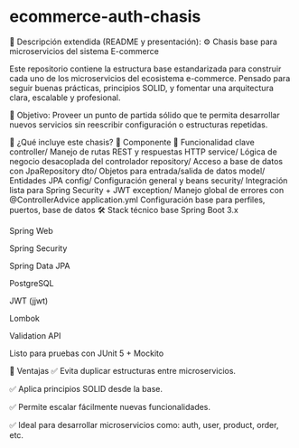 # ecommerce-auth-chasis

📝 Descripción extendida (README y presentación):
⚙️ Chasis base para microservicios del sistema E-commerce

Este repositorio contiene la estructura base estandarizada para construir cada uno de los microservicios del ecosistema e-commerce.
Pensado para seguir buenas prácticas, principios SOLID, y fomentar una arquitectura clara, escalable y profesional.

🎯 Objetivo:
Proveer un punto de partida sólido que te permita desarrollar nuevos servicios sin reescribir configuración o estructuras repetidas.

📁 ¿Qué incluye este chasis?
📌 Componente	🧠 Funcionalidad clave
controller/	Manejo de rutas REST y respuestas HTTP
service/	Lógica de negocio desacoplada del controlador
repository/	Acceso a base de datos con JpaRepository
dto/	Objetos para entrada/salida de datos
model/	Entidades JPA
config/	Configuración general y beans
security/	Integración lista para Spring Security + JWT
exception/	Manejo global de errores con @ControllerAdvice
application.yml	Configuración base para perfiles, puertos, base de datos
🛠️ Stack técnico base
Spring Boot 3.x

Spring Web

Spring Security

Spring Data JPA

PostgreSQL

JWT (jjwt)

Lombok

Validation API

Listo para pruebas con JUnit 5 + Mockito

🚀 Ventajas
✅ Evita duplicar estructuras entre microservicios.

✅ Aplica principios SOLID desde la base.

✅ Permite escalar fácilmente nuevas funcionalidades.

✅ Ideal para desarrollar microservicios como: auth, user, product, order, etc.
